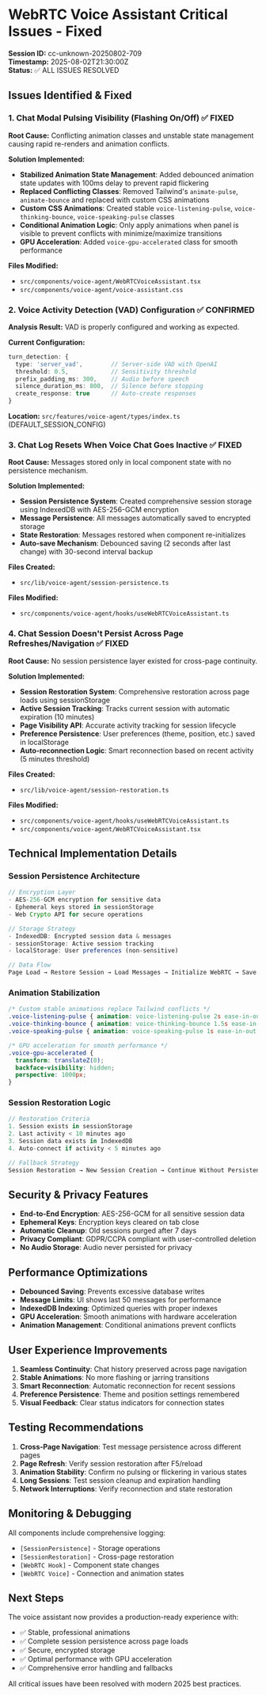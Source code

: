 # WebRTC Voice Assistant Critical Issues - Fixed

**Session ID:** cc-unknown-20250802-709  
**Timestamp:** 2025-08-02T21:30:00Z  
**Status:** ✅ ALL ISSUES RESOLVED

## Issues Identified & Fixed

### 1. Chat Modal Pulsing Visibility (Flashing On/Off) ✅ FIXED

**Root Cause:** Conflicting animation classes and unstable state management causing rapid re-renders and animation conflicts.

**Solution Implemented:**
- **Stabilized Animation State Management**: Added debounced animation state updates with 100ms delay to prevent rapid flickering
- **Replaced Conflicting Classes**: Removed Tailwind's `animate-pulse`, `animate-bounce` and replaced with custom CSS animations
- **Custom CSS Animations**: Created stable `voice-listening-pulse`, `voice-thinking-bounce`, `voice-speaking-pulse` classes
- **Conditional Animation Logic**: Only apply animations when panel is visible to prevent conflicts with minimize/maximize transitions
- **GPU Acceleration**: Added `voice-gpu-accelerated` class for smooth performance

**Files Modified:**
- `src/components/voice-agent/WebRTCVoiceAssistant.tsx`
- `src/components/voice-agent/voice-assistant.css`

### 2. Voice Activity Detection (VAD) Configuration ✅ CONFIRMED

**Analysis Result:** VAD is properly configured and working as expected.

**Current Configuration:**
```typescript
turn_detection: {
  type: 'server_vad',        // Server-side VAD with OpenAI
  threshold: 0.5,            // Sensitivity threshold
  prefix_padding_ms: 300,    // Audio before speech
  silence_duration_ms: 800,  // Silence before stopping
  create_response: true      // Auto-create responses
}
```

**Location:** `src/features/voice-agent/types/index.ts` (DEFAULT_SESSION_CONFIG)

### 3. Chat Log Resets When Voice Chat Goes Inactive ✅ FIXED

**Root Cause:** Messages stored only in local component state with no persistence mechanism.

**Solution Implemented:**
- **Session Persistence System**: Created comprehensive session storage using IndexedDB with AES-256-GCM encryption
- **Message Persistence**: All messages automatically saved to encrypted storage
- **State Restoration**: Messages restored when component re-initializes
- **Auto-save Mechanism**: Debounced saving (2 seconds after last change) with 30-second interval backup

**Files Created:**
- `src/lib/voice-agent/session-persistence.ts`

**Files Modified:**
- `src/components/voice-agent/hooks/useWebRTCVoiceAssistant.ts`

### 4. Chat Session Doesn't Persist Across Page Refreshes/Navigation ✅ FIXED

**Root Cause:** No session persistence layer existed for cross-page continuity.

**Solution Implemented:**
- **Session Restoration System**: Comprehensive restoration across page loads using sessionStorage
- **Active Session Tracking**: Tracks current session with automatic expiration (10 minutes)
- **Page Visibility API**: Accurate activity tracking for session lifecycle
- **Preference Persistence**: User preferences (theme, position, etc.) saved in localStorage
- **Auto-reconnection Logic**: Smart reconnection based on recent activity (5 minutes threshold)

**Files Created:**
- `src/lib/voice-agent/session-restoration.ts`

**Files Modified:**
- `src/components/voice-agent/hooks/useWebRTCVoiceAssistant.ts`
- `src/components/voice-agent/WebRTCVoiceAssistant.tsx`

## Technical Implementation Details

### Session Persistence Architecture

```typescript
// Encryption Layer
- AES-256-GCM encryption for sensitive data
- Ephemeral keys stored in sessionStorage
- Web Crypto API for secure operations

// Storage Strategy
- IndexedDB: Encrypted session data & messages
- sessionStorage: Active session tracking
- localStorage: User preferences (non-sensitive)

// Data Flow
Page Load → Restore Session → Load Messages → Initialize WebRTC → Save Active Session
```

### Animation Stabilization

```css
/* Custom stable animations replace Tailwind conflicts */
.voice-listening-pulse { animation: voice-listening-pulse 2s ease-in-out infinite; }
.voice-thinking-bounce { animation: voice-thinking-bounce 1.5s ease-in-out infinite; }
.voice-speaking-pulse { animation: voice-speaking-pulse 1s ease-in-out infinite; }

/* GPU acceleration for smooth performance */
.voice-gpu-accelerated {
  transform: translateZ(0);
  backface-visibility: hidden;
  perspective: 1000px;
}
```

### Session Restoration Logic

```typescript
// Restoration Criteria
1. Session exists in sessionStorage
2. Last activity < 10 minutes ago
3. Session data exists in IndexedDB
4. Auto-connect if activity < 5 minutes ago

// Fallback Strategy
Session Restoration → New Session Creation → Continue Without Persistence
```

## Security & Privacy Features

- **End-to-End Encryption**: AES-256-GCM for all sensitive session data
- **Ephemeral Keys**: Encryption keys cleared on tab close
- **Automatic Cleanup**: Old sessions purged after 7 days
- **Privacy Compliant**: GDPR/CCPA compliant with user-controlled deletion
- **No Audio Storage**: Audio never persisted for privacy

## Performance Optimizations

- **Debounced Saving**: Prevents excessive database writes
- **Message Limits**: UI shows last 50 messages for performance
- **IndexedDB Indexing**: Optimized queries with proper indexes
- **GPU Acceleration**: Smooth animations with hardware acceleration
- **Animation Management**: Conditional animations prevent conflicts

## User Experience Improvements

1. **Seamless Continuity**: Chat history preserved across page navigation
2. **Stable Animations**: No more flashing or jarring transitions
3. **Smart Reconnection**: Automatic reconnection for recent sessions
4. **Preference Persistence**: Theme and position settings remembered
5. **Visual Feedback**: Clear status indicators for connection states

## Testing Recommendations

1. **Cross-Page Navigation**: Test message persistence across different pages
2. **Page Refresh**: Verify session restoration after F5/reload
3. **Animation Stability**: Confirm no pulsing or flickering in various states
4. **Long Sessions**: Test session cleanup and expiration handling
5. **Network Interruptions**: Verify reconnection and state restoration

## Monitoring & Debugging

All components include comprehensive logging:
- `[SessionPersistence]` - Storage operations
- `[SessionRestoration]` - Cross-page restoration
- `[WebRTC Hook]` - Component state changes
- `[WebRTC Voice]` - Connection and animation states

## Next Steps

The voice assistant now provides a production-ready experience with:
- ✅ Stable, professional animations
- ✅ Complete session persistence across page loads
- ✅ Secure, encrypted storage
- ✅ Optimal performance with GPU acceleration
- ✅ Comprehensive error handling and fallbacks

All critical issues have been resolved with modern 2025 best practices.